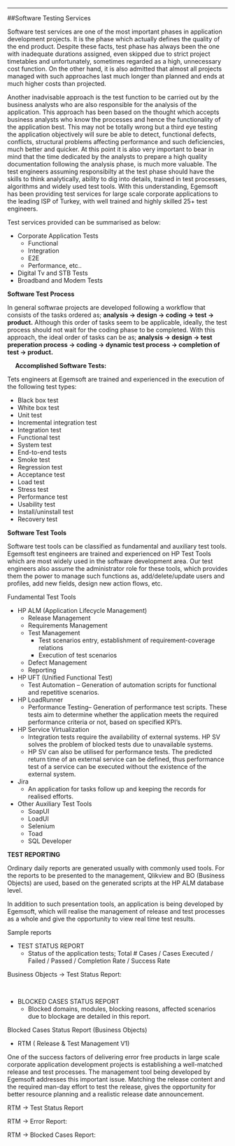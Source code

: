 - - -
##Software Testing Services


Software test services are one of the most important phases in application development projects. It is the phase which actually defines the quality of the end product. Despite these facts, test phase has always been the one with inadequate durations assigned, even skipped due to strict project timetables and unfortunately, sometimes regarded as a high, unnecessary cost function.
On the other hand, it is also admitted that almost all projects managed with such approaches last much longer than planned and ends at much higher costs than projected.

Another inadvisable approach is the test function to be carried out by the business analysts who are also responsible for the analysis of the application. This approach has been based on the thought which accepts business analysts who know the processes and hence the functionality of the application best. This may not be totally wrong but a third eye testing the application objectively will sure be able to detect, functional defects, conflicts, structural problems affecting performance and such deficiencies, much better and quicker. At this point it is also very important to bear in mind that the time dedicated by the analysts to prepare a high quality documentation following the analysis phase, is much more valuable.
The test engineers assuming responsibilty at the test phase should have the skills to think analytically, ability to dig into details, trained in test processes, algorithms and widely used test tools.
With this understanding, Egemsoft has been providing test services for large scale corporate applications to the leading ISP of Turkey, with well trained and highly skilled 25+ test engineers. 

Test services provided can be summarised as below:

- Corporate Application Tests
	- Functional
	- Integration
	- E2E
	- Performance, etc..
- Digital Tv and STB Tests
- Broadband and Modem Tests

**Software Test Process**

In general softwrae projects are developed following a workflow that consists of the tasks ordered as; **analysis -> design -> coding -> test -> product.** Although this order of tasks seem to be applicable, ideally, the test process should not wait for the coding phase to be completed. With this approach, the ideal order of tasks can be as; **analysis -> design -> test preperation process -> coding -> dynamic test process -> completion of test -> product.** 


 
**Accomplished Software Tests:**

Tets engineers at Egemsoft are trained and experienced in the execution of the following test types:

- Black box test
- White box test
- Unit test
- Incremental integration test
- Integration test
- Functional test
- System test
- End-to-end tests
- Smoke test
- Regression test
- Acceptance test
- Load test
- Stress test
- Performance test
- Usability test
- Install/uninstall test
- Recovery test

**Software Test Tools**

Software test tools can be classified as fundamental and auxiliary test tools. Egemsoft test engineers are trained and experienced on HP Test Tools which are most widely used in the software development area. Our test engineers also assume the administrator role for these tools, which provides them the power to manage such functions as, add/delete/update users and profiles, add new fields, design new action flows, etc. 

Fundamental Test Tools  

- HP ALM (Application Lifecycle Management)  
	- Release Management
	- Requirements Management
	- Test Management
		- Test scenarios entry, establishment of requirement-coverage relations
		- Execution of test scenarios
	- Defect Management 
	- Reporting 
- HP UFT (Unified Functional Test)
	- Test Automation – Generation of automation scripts for functional and repetitive scenarios.
- HP LoadRunner 
	- Performance Testing– Generation of performance test scripts. These tests aim to determine whether the application meets the required performance criteria or not, based on specified KPI’s.
 
- HP Service Virtualization
	- Integration tests require the availability of external systems. HP SV solves the problem of blocked tests due to unavailable systems. 
	- HP SV can also be utilised for performance tests. The predicted return time of an external service can be defined, thus performance test of a service can be executed without the existence of the external system.
- Jira
	- An application for tasks follow up and keeping the records for realised efforts. 
- Other Auxiliary Test Tools
	- SoapUI
	- LoadUI
	- Selenium
	- Toad 
	- SQL Developer

**TEST REPORTING**

Ordinary daily reports are generated usually with commonly used tools. For the reports to be presented to the management, Qlikview and BO (Business Objects) are used, based on the generated scripts at the HP ALM database level.

In addition to such presentation tools, an application is being developed by Egemsoft, which will realise the management of release and test processes as a whole and give the opportunity to view real time test results. 

Sample reports

- TEST STATUS REPORT
	- Status of the application tests;
	Total # Cases / Cases Executed / Failed / Passed / Completion Rate / Success Rate 

Business Objects -> Test Status Report:  

<!--![SW2](/static/uploads/page/en/SW2.png)-->

 
- BLOCKED CASES STATUS REPORT  
	- Blocked domains, modules, blocking reasons, affected scenarios due to blockage are detailed in this report.   
	

Blocked Cases Status Report (Business Objects)  
 

<!--![SW3](/static/uploads/page/en/SW3.png)-->
 

- RTM ( Release & Test Management V1)  

One of the success factors of delivering error free products in large scale corporate application development projects is establishing a well-matched release and test processes. The management tool being developed by Egemsoft addresses this important issue. Matching the release content and the required man-day effort to test the release, gives the opportunity for better resource planning and a realistic release date announcement.

RTM -> Test Status Report 

<!--![SW4](/static/uploads/page/en/SW4.png)-->

RTM -> Error Report:

<!--![SW5](/static/uploads/page/en/SW5.png)-->

RTM -> Blocked Cases Report:

<!--![SW6](/static/uploads/page/en/SW6.png)-->
